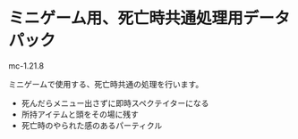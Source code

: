 
# ミニゲーム用、死亡時共通処理用データパック
mc-1.21.8

ミニゲームで使用する、死亡時共通の処理を行います。

- 死んだらメニュー出さずに即時スペクテイターになる
- 所持アイテムと頭をその場に残す
- 死亡時のやられた感のあるパーティクル


